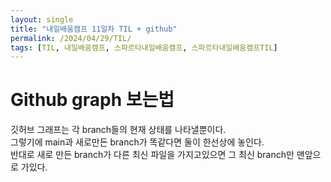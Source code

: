 ```yaml
---
layout: single
title: "내일배움캠프 11일차 TIL + github"
permalink: /2024/04/29/TIL/
tags: [TIL, 내일배움캠프, 스파르타내일배움캠프, 스파르타내일배움캠프TIL]
---
```


# Github graph 보는법
깃허브 그래프는 각 branch들의 현재 상태를 나타낼뿐이다.<br>
그렇기에 main과 새로만든 branch가 똑같다면 둘이 한선상에 놓인다.<br>
반대로 새로 만든 branch가 다른 최신 파일을 가지고있으면 그 최신 branch만 맨앞으로 가있다.

